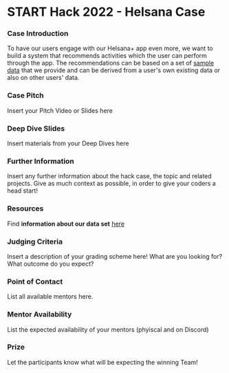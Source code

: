 # START Hack 2022 - Helsana Case 

### Case Introduction
To have our users engage with our Helsana+ app even more, we want to build a system that recommends activities which the user can perform through the app. The recommendations can be based on a set of [sample data](HELSANA_DATASET_AND_ACCESS.md) that we provide and can be derived from a user's own existing data or also on other users' data.

### Case Pitch
Insert your Pitch Video or Slides here

### Deep Dive Slides
Insert materials from your Deep Dives here

### Further Information
Insert any further information about the hack case, the topic and related projects.
Give as much context as possible, in order to give your coders a head start!

### Resources
Find **information about our data set** [here](HELSANA_DATASET_AND_ACCESS.md)

### Judging Criteria
Insert a description of your grading scheme here! What are you looking for? What outcome do you expect?

### Point of Contact
List all available mentors here.

### Mentor Availability
List the expected availability of your mentors (phyiscal and on Discord)

### Prize
Let the participants know what will be expecting the winning Team!
